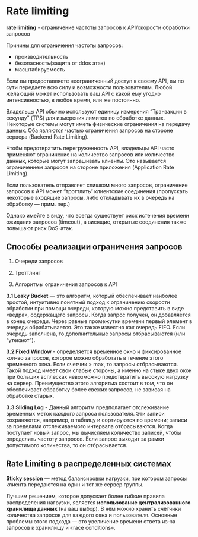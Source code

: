 # Rate limiting

**rate limiting** - ограничение частоты запросов к API/скорости обработки запросов

Причины для ограничения частоты запросов:
- производительность
- безопасность(защита от ddos атак)
- масштабируемость


Если вы предоставляете неограниченный доступ к своему API, вы по сути передаете всю силу и возможности пользователям. Любой желающий может использовать ваш API с какой ему угодно интенсивностью, в любое время, или же постоянно.

Владельцы API обычно используют единицу измерения “Транзакции в секунду” (TPS) для измерения лимитов по обработке данных. Некоторые системы могут иметь физические ограничения на передачу данных. Оба являются частью ограничения запросов на стороне сервера (Backend Rate Limiting).

Чтобы предотвратить перегруженность API, владельцы API часто применяют ограничение на количество запросов или количество данных, которые могут запрашивать клиенты. Это называется ограничением запросов на стороне приложения (Application Rate Limiting).

Если пользователь отправляет слишком много запросов, ограничение запросов к API может “троттлить“ клиентские соединения (пропускать некоторые входящие запросы, либо откладывать их в очередь на обработку — прим. пер.)

Однако имейте в виду, что всегда существует риск истечения времени ожидания запросов (timeout), а висящие, открытые соединения также повышают риск DoS-атак.

## Способы реализации ограничения запросов

1. Очереди запросов

2. Троттлинг

3. Алгоритмы ограничения запросов к API

**3.1 Leaky Bucket** — это алгоритм, который обеспечивает наиболее простой, интуитивно понятный подход к ограничению скорости обработки при помощи очереди, которую можно представить в виде «ведра», содержащего запросы. 
Когда запрос получен, он добавляется в конец очереди. Через равные промежутки времени первый элемент в очереди обрабатывается. 
Это также известно как очередь FIFO. Если очередь заполнена, то дополнительные запросы отбрасываются (или “утекают”).

**3.2 Fixed Window** - определяется временное окно и фиксированное кол-во запросов, которое можно обработать в течение этого временного окна.
Если счетчик > max, то запросы отбрасываются. Такой подход имеет свои слабые стороны, а именно на стыке двух окон при больших всплесках
невозможно предотвратить высокую нагрузку на сервер. Преимущество этого алгоритма состоит в том, что он обеспечивает обработку более свежих запросов, не зависая на обработке старых.

**3.3 Sliding Log** - Данный алгоритм предполагает отслеживание временных меток каждого запроса пользователя. 
Эти записи сохраняются, например, в таблицу и сортируются по времени; записи за пределами отслеживаемого интервала отбрасываются.
Когда поступает новый запрос, мы вычисляем количество записей, чтобы определить частоту запросов. Если запрос выходит за рамки допустимого количества, то он отбрасывается.


## Rate Limiting в распределенных системах

**Sticky session** — метод балансировки нагрузки, при котором запросы клиента передаются на один и тот же сервер группы.

Лучшим решением, которое допускает более гибкие правила распределения нагрузки, является **использование централизованного хранилища данных** (на ваш выбор).
В нём можно хранить счётчики количества запросов для каждого окна и пользователя. Основные проблемы этого подхода — это увеличение времени ответа из-за запросов к хранилищу и «race conditions».








